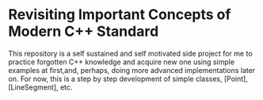 # Revisiting Important Concepts of Modern C++ Standard

This repository is a self sustained and self motivated side project for me to practice forgotten C++ knowledge and acquire new one using simple examples at first,and, perhaps, doing more advanced implementations later on. For now, this is a step by step development of simple classes, [Point], [LineSegment], etc.